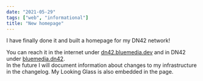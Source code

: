 ```yaml
---
date: "2021-05-29"
tags: ["web", "informational"]
title: "New homepage"
---
```


I have finally done it and built a homepage for my DN42 network!

You can reach it in the internet under <a href="https://dn42.bluemedia.dev">dn42.bluemedia.dev</a> and in DN42 under <a href="http://bluemedia.dn42">bluemedia.dn42</a>.  
In the future I will document information about changes to my infrastructure in the changelog. My Looking Glass is also embedded in the page.
